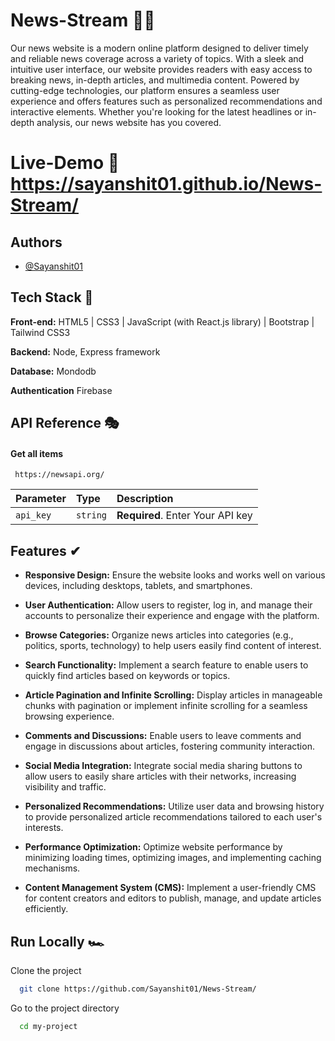 
# News-Stream 🚀📰
Our news website is a modern online platform designed to deliver timely and reliable news coverage across a variety of topics. With a sleek and intuitive user interface, our website provides readers with easy access to breaking news, in-depth articles, and multimedia content. Powered by cutting-edge technologies, our platform ensures a seamless user experience and offers features such as personalized recommendations and interactive elements. Whether you're looking for the latest headlines or in-depth analysis, our news website has you covered.

# Live-Demo 🔗 https://sayanshit01.github.io/News-Stream/
## Authors

- [@Sayanshit01](https://github.com/Sayanshit01)


## Tech Stack 👀 

**Front-end:** HTML5 | CSS3 | JavaScript (with React.js library) |
Bootstrap | Tailwind CSS3

**Backend:** Node, Express framework

**Database:** Mondodb

**Authentication** Firebase 
 
## API Reference 🎭

#### Get all items 

```http
 https://newsapi.org/
```

| Parameter | Type     | Description                |
| :-------- | :------- | :------------------------- |
| `api_key` | `string` | **Required**. Enter Your API key |



## Features ✔

- **Responsive Design:** Ensure the website looks and works well on various devices, including desktops, tablets, and smartphones.

- **User Authentication:** Allow users to register, log in, and manage their accounts to personalize their experience and engage with the platform.

- **Browse Categories:** Organize news articles into categories (e.g., politics, sports, technology) to help users easily find content of interest.

-  **Search Functionality:** Implement a search feature to enable users to quickly find articles based on keywords or topics.

-  **Article Pagination and Infinite Scrolling:** Display articles in manageable chunks with pagination or implement infinite scrolling for a seamless browsing experience.

-  **Comments and Discussions:** Enable users to leave comments and engage in discussions about articles, fostering community interaction.

-  **Social Media Integration:** Integrate social media sharing buttons to allow users to easily share articles with their networks, increasing visibility and traffic.

-  **Personalized Recommendations:** Utilize user data and browsing history to provide personalized article recommendations tailored to each user's interests.

-  **Performance Optimization:** Optimize website performance by minimizing loading times, optimizing images, and implementing caching mechanisms.

-  **Content Management System (CMS):** Implement a user-friendly CMS for content creators and editors to publish, manage, and update articles efficiently.


## Run Locally 🏎 

Clone the project

```bash
  git clone https://github.com/Sayanshit01/News-Stream/
```

Go to the project directory

```bash
  cd my-project
```


